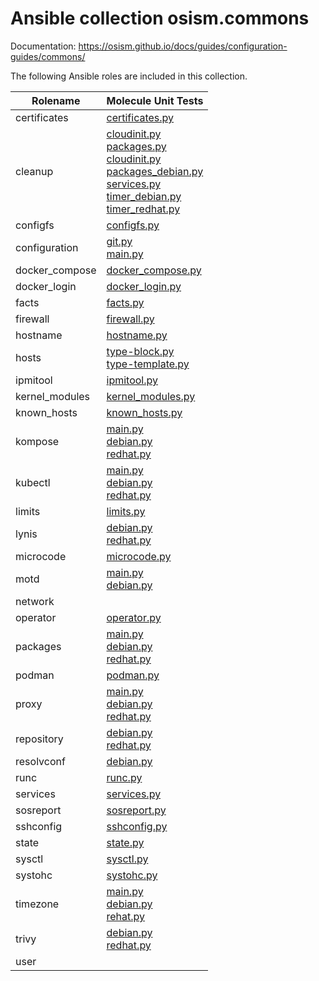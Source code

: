 # Ansible collection osism.commons

Documentation: https://osism.github.io/docs/guides/configuration-guides/commons/

The following Ansible roles are included in this collection.

| Rolename       | Molecule Unit Tests                                                                                                                                                                                                                                                                                                                                                                                                                                                                                 |
|----------------|-----------------------------------------------------------------------------------------------------------------------------------------------------------------------------------------------------------------------------------------------------------------------------------------------------------------------------------------------------------------------------------------------------------------------------------------------------------------------------------------------------|
| certificates   | [certificates.py](molecule/delegated/tests/certificates.py)                                                                                                                                                                                                                                                                                                                                                                                                                                         |
| cleanup        | [cloudinit.py](molecule/delegated/tests/cleanup/cloudinit.py) <br/>[packages.py](molecule/delegated/tests/cleanup/packages.py) <br/>[cloudinit.py](molecule/delegated/tests/cleanup/cloudinit.py) <br/>[packages_debian.py](molecule/delegated/tests/cleanup/packages_debian.py) <br/>[services.py](molecule/delegated/tests/cleanup/services.py) <br/>[timer_debian.py](molecule/delegated/tests/cleanup/timer_debian.py) <br/>[timer_redhat.py](molecule/delegated/tests/cleanup/timer_redhat.py) |
| configfs       | [configfs.py](molecule/delegated/tests/configfs.py)                                                                                                                                                                                                                                                                                                                                                                                                                                                 |
| configuration  | [git.py](molecule/delegated/tests/configuration/git.py)<br/> [main.py](molecule/delegated/tests/configuration/main.py)                                                                                                                                                                                                                                                                                                                                                                              |
| docker_compose | [docker_compose.py](molecule/delegated/tests/docker_compose.py)                                                                                                                                                                                                                                                                                                                                                                                                                                     |
| docker_login   | [docker_login.py](molecule/delegated/tests/docker_login.py)                                                                                                                                                                                                                                                                                                                                                                                                                                         |
| facts          | [facts.py](molecule/delegated/tests/facts.py)                                                                                                                                                                                                                                                                                                                                                                                                                                                       |
| firewall       | [firewall.py](molecule/delegated/tests/firewall.py)                                                                                                                                                                                                                                                                                                                                                                                                                                                 |
| hostname       | [hostname.py](molecule/delegated/tests/hostname.py)                                                                                                                                                                                                                                                                                                                                                                                                                                                 |
| hosts          | [type-block.py](molecule/delegated/tests/hosts/type-block.py) <br/>[type-template.py](molecule/delegated/tests/hosts/type-template.py)                                                                                                                                                                                                                                                                                                                                                              |
| ipmitool       | [ipmitool.py](molecule/delegated/tests/ipmitool.py)                                                                                                                                                                                                                                                                                                                                                                                                                                                 |
| kernel_modules | [kernel_modules.py](molecule/delegated/tests/kernel_modules.py)                                                                                                                                                                                                                                                                                                                                                                                                                                     |
| known_hosts    | [known_hosts.py](molecule/delegated/tests/known_hosts.py)                                                                                                                                                                                                                                                                                                                                                                                                                                           |
| kompose        | [main.py](molecule/delegated/tests/kompose/main.py) <br/>[debian.py](molecule/delegated/tests/kompose/debian.py) <br/>[redhat.py](molecule/delegated/tests/kompose/redhat.py)                                                                                                                                                                                                                                                                                                                       |
| kubectl        | [main.py](molecule/delegated/tests/kubectl/main.py) <br/>[debian.py](molecule/delegated/tests/kubectl/debian.py) <br/>[redhat.py](molecule/delegated/tests/kubectl/redhat.py)                                                                                                                                                                                                                                                                                                                       |
| limits         | [limits.py](molecule/delegated/tests/limits.py)                                                                                                                                                                                                                                                                                                                                                                                                                                                     |
| lynis          | [debian.py](molecule/delegated/tests/lynis/debian.py) <br/>[redhat.py](molecule/delegated/tests/lynis/redhat.py)                                                                                                                                                                                                                                                                                                                                                                                    |
| microcode      | [microcode.py](molecule/delegated/tests/microcode.py)                                                                                                                                                                                                                                                                                                                                                                                                                                               |
| motd           | [main.py](molecule/delegated/tests/motd/main.py) <br/>[debian.py](molecule/delegated/tests/motd/debian.py)                                                                                                                                                                                                                                                                                                                                                                                          |
| network        |                                                                                                                                                                                                                                                                                                                                                                                                                                                                                                     |
| operator       | [operator.py](molecule/delegated/tests/operator.py)                                                                                                                                                                                                                                                                                                                                                                                                                                                 |
| packages       | [main.py](molecule/delegated/tests/packages/main.py) <br/>[debian.py](molecule/delegated/tests/packages/debian.py) <br/>[redhat.py](molecule/delegated/tests/packages/redhat.py)                                                                                                                                                                                                                                                                                                                    |
| podman         | [podman.py](molecule/delegated/tests/podman)                                                                                                                                                                                                                                                                                                                                                                                                                                                        |
| proxy          | [main.py](molecule/delegated/tests/proxy/main.py) <br/>[debian.py](molecule/delegated/tests/proxy/main.py) <br/>[redhat.py](molecule/delegated/tests/proxy/redhat.py)                                                                                                                                                                                                                                                                                                                               |
| repository     | [debian.py](molecule/delegated/tests/repository/debian.py) <br/>[redhat.py](molecule/delegated/tests/repository/redhat.py)                                                                                                                                                                                                                                                                                                                                                                          |
| resolvconf     | [debian.py](molecule/delegated/tests/resolvconf/debian.py)                                                                                                                                                                                                                                                                                                                                                                                                                                          |
| runc           | [runc.py](molecule/delegated/tests/runc.py)                                                                                                                                                                                                                                                                                                                                                                                                                                                         |
| services       | [services.py](molecule/delegated/tests/services.py)                                                                                                                                                                                                                                                                                                                                                                                                                                                 |
| sosreport      | [sosreport.py](molecule/delegated/tests/sosreport.py)                                                                                                                                                                                                                                                                                                                                                                                                                                               |
| sshconfig      | [sshconfig.py](molecule/delegated/tests/sshconfig.py)                                                                                                                                                                                                                                                                                                                                                                                                                                               |
| state          | [state.py](molecule/delegated/tests/state.py)                                                                                                                                                                                                                                                                                                                                                                                                                                                       |
| sysctl         | [sysctl.py](molecule/delegated/tests/sysctl.py)                                                                                                                                                                                                                                                                                                                                                                                                                                                     |
| systohc        | [systohc.py](molecule/delegated/tests/systohc.py)                                                                                                                                                                                                                                                                                                                                                                                                                                                   |
| timezone       | [main.py](molecule/delegated/tests/timezone/main.py) <br/>[debian.py](molecule/delegated/tests/timezone/debian.py) <br/>[rehat.py](molecule/delegated/tests/timezone/redhat.py)                                                                                                                                                                                                                                                                                                                     |
| trivy          | [debian.py](molecule/delegated/tests/trivy/debian.py) <br/>[redhat.py](molecule/delegated/tests/trivy/redhat.py)                                                                                                                                                                                                                                                                                                                                                                                    |
| user           |                                                                                                                                                                                                                                                                                                                                                                                                                                                                                                     |
